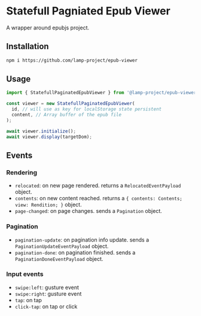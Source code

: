 # Statefull Pagniated Epub Viewer

A wrapper around epubjs project.

## Installation

```bash
npm i https://github.com/lamp-project/epub-viewer 
```

## Usage

```typescript
import { StatefullPaginatedEpubViewer } from '@lamp-project/epub-viewer';

const viewer = new StatefullPaginatedEpubViewer(
  id, // will use as key for localStorage state persistent
  content, // Array buffer of the epub file
);

await viewer.initialize();
await viewer.display(targetDom);
```

## Events

### Rendering

* `relocated`: on new page rendered. returns a `RelocatedEventPayload` object.
* `contents`: on new content reached. returns a `{ contents: Contents; view: Rendition; }` object.
* `page-changed`: on page changes. sends a `Pagination` object.

### Pagination

* `pagination-update`: on pagination info update. sends a `PaginationUpdateEventPayload` object.
* `pagination-done`: on pagination finished. sends a `PaginationDoneEventPayload` object.

### Input events

* `swipe:left`: gusture event
* `swipe:right`: gusture event
* `tap`: on tap
* `click-tap`: on tap or click
